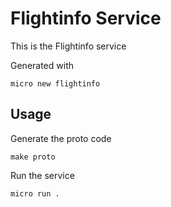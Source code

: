 # Flightinfo Service

This is the Flightinfo service

Generated with

```
micro new flightinfo
```

## Usage

Generate the proto code

```
make proto
```

Run the service

```
micro run .
```